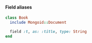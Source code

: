 #### Field aliases

```ruby
class Book
  include Mongoid::Document

  field :t, as: :title, type: String
end

```
